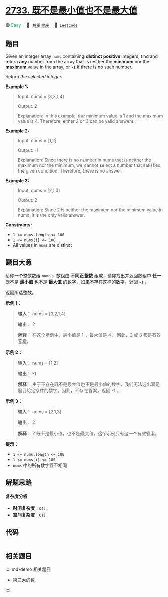 # [2733. 既不是最小值也不是最大值](https://leetcode.com/problems/neither-minimum-nor-maximum)

🟢 <font color=#15bd66>Easy</font>&emsp; 🔖&ensp; [`数组`](/leetcode/outline/tag/array.md) [`排序`](/leetcode/outline/tag/sorting.md)&emsp; 🔗&ensp;[`LeetCode`](https://leetcode.com/problems/neither-minimum-nor-maximum)


## 题目

Given an integer array `nums` containing **distinct** **positive** integers,
find and return **any** number from the array that is neither the **minimum**
nor the **maximum** value in the array, or **`-1`** if there is no such
number.

Return _the selected integer._



**Example 1:**

> Input: nums = [3,2,1,4]
> 
> Output: 2
> 
> Explanation: In this example, the minimum value is 1 and the maximum value is 4. Therefore, either 2 or 3 can be valid answers.

**Example 2:**

> Input: nums = [1,2]
> 
> Output: -1
> 
> Explanation: Since there is no number in nums that is neither the maximum nor the minimum, we cannot select a number that satisfies the given condition. Therefore, there is no answer.

**Example 3:**

> Input: nums = [2,1,3]
> 
> Output: 2
> 
> Explanation: Since 2 is neither the maximum nor the minimum value in nums, it is the only valid answer. 

**Constraints:**

  * `1 <= nums.length <= 100`
  * `1 <= nums[i] <= 100`
  * All values in `nums` are distinct


## 题目大意

给你一个整数数组 `nums` ，数组由 **不同正整数** 组成，请你找出并返回数组中 **任一** 既不是 **最小值** 也不是 **最大值**
的数字，如果不存在这样的数字，返回 **`-1`** 。

返回所选整数。



**示例 1：**

> 
> 
> 
> 
> 
> **输入：** nums = [3,2,1,4]
> 
> **输出：** 2
> 
> **解释：** 在这个示例中，最小值是 1 ，最大值是 4 。因此，2 或 3 都是有效答案。
> 
> 

**示例 2：**

> 
> 
> 
> 
> 
> **输入：** nums = [1,2]
> 
> **输出：** -1
> 
> **解释：** 由于不存在既不是最大值也不是最小值的数字，我们无法选出满足题目给定条件的数字。因此，不存在答案，返回 -1 。
> 
> 

**示例 3：**

> 
> 
> 
> 
> 
> **输入：** nums = [2,1,3]
> 
> **输出：** 2
> 
> **解释：** 2 既不是最小值，也不是最大值，这个示例只有这一个有效答案。 
> 
> 



**提示：**

  * `1 <= nums.length <= 100`
  * `1 <= nums[i] <= 100`
  * `nums` 中的所有数字互不相同


## 解题思路

#### 复杂度分析

- **时间复杂度**：`O()`，
- **空间复杂度**：`O()`，

## 代码

```javascript

```

## 相关题目

:::: md-demo 相关题目
- [第三大的数](https://leetcode.com/problems/third-maximum-number)

::::
